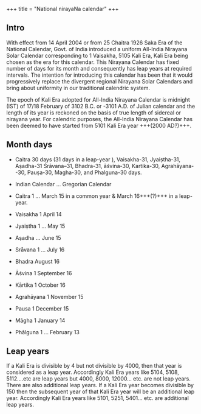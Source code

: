 +++
title = "National nirayaNa calendar"
+++

## Intro
With effect from 14 April 2004 or from 25 Chaitra 1926 Saka Era of the National Calendar, Govt. of India introduced a uniform All-India Nirayana Solar Calendar corresponding to 1 Vaisakha, 5105 Kali Era, Kali Era being chosen as the era for this calendar. This Nirayana Calendar has fixed number of days for its month and consequently has leap years at required intervals. The intention for introducing this calendar has been that it would progressively replace the divergent regional Nirayana Solar Calendars and bring about uniformity in our traditional calendric system.

The epoch of Kali Era adopted for All-India Nirayana Calendar is midnight (IST) of 17/18 February of 3102 B.C. or -3101 A.D. of Julian calendar and the length of its year is reckoned on the basis of true length of sidereal or nirayana year.
For calendric purposes, the All-India Nirayana Calendar has been deemed to have started from 5101 Kali Era year +++(2000 AD?)+++.

## Month days
- Caitra 30 days (31 days in a leap-year ), Vaisakha-31, Jyaiṣtha-31, Aṣadha-31 Śrāvana–31, Bhadra-31, āśvina-30, Kartika-30, Agrahāyana--30, Pauṣa-30, Magha-30, and Phalguna-30 days.


- Indian Calendar ... Gregorian Calendar 
- Caitra 1 ... March 15 in a common year & March 16+++(?)+++ in a leap-year. 
- Vaisakha 1 April 14
- Jyaiṣtha 1 ... May 15
- Aṣadha ... June 15
- Srāvana 1 ... July 16
- Bhadra August 16
- Āśvina 1 September 16 
- Kārtika 1 October 16
- Agrahāyana 1 November 15
- Pausa 1 December 15
- Māgha 1 January 14
- Phālguna 1 ... February 13 


## Leap years
If a Kali Era is divisible by 4 but not divisible by 4000, then that year is considered as a leap year. Accordingly Kali Era years like 5104, 5108, 5112....etc are leap years but 4000, 8000, 12000... etc. are not leap years. There are also additional leap years. If a Kali Era year becomes divisible by 150 then the subsequent year of that Kali Era year will be an additional leap year. Accordingly Kali Era years like 5101, 5251, 5401... etc. are additional leap years.
